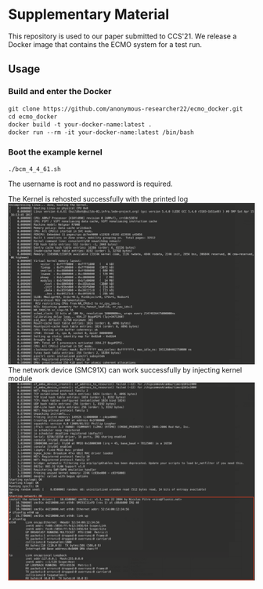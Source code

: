 # Supplementary Material 
This repository is used to our paper submitted to CCS'21. We release a Docker image that contains the ECMO system for a test run.

## Usage 
### Build and enter the Docker
```
git clone https://github.com/anonymous-researcher22/ecmo_docker.git
cd ecmo_docker
docker build -t your-docker-name:latest .
docker run --rm -it your-docker-name:latest /bin/bash
```

### Boot the example kernel
```
./bcm_4_4_61.sh
```
The username is root and no password is required.

The Kernel is rehosted successfully with the printed log
![Kernel is rehosted successfully](example1.png)
The network device (SMC91X) can work successfully by injecting kernel module
![Network Device works](example2.png)
